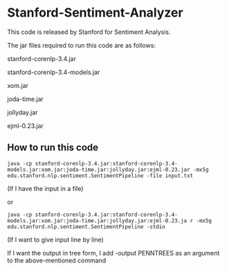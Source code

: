 Stanford-Sentiment-Analyzer
===========================

This code is released by Stanford for Sentiment Analysis.

The jar files required to run this code are as follows:

stanford-corenlp-3.4.jar

stanford-corenlp-3.4-models.jar

xom.jar

joda-time.jar

jollyday.jar

ejml-0.23.jar


How to run this code
--------------------

    java -cp stanford-corenlp-3.4.jar:stanford-corenlp-3.4-models.jar:xom.jar:joda-time.jar:jollyday.jar:ejml-0.23.jar -mx5g edu.stanford.nlp.sentiment.SentimentPipeline -file input.txt

(If I have the input in a file)

or

    java -cp stanford-corenlp-3.4.jar:stanford-corenlp-3.4-models.jar:xom.jar:joda-time.jar:jollyday.jar:ejml-0.23.ja r -mx5g edu.stanford.nlp.sentiment.SentimentPipeline -stdin

(If I want to give input line by line)

If I want the output in tree form, I add -output PENNTREES as an argument to the above-mentioned command
